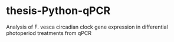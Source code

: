 # thesis-Python-qPCR
Analysis of F. vesca circadian clock gene expression in differential photoperiod treatments from qPCR

